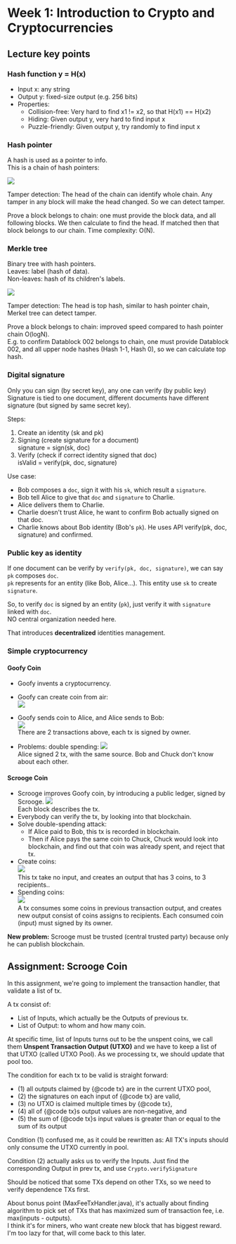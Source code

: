 # Week 1: Introduction to Crypto and Cryptocurrencies

## Lecture key points

### Hash function y = H(x)
  - Input x: any string
  - Output y: fixed-size output (e.g. 256 bits)
  - Properties:
    - Collision-free: Very hard to find x1 != x2, so that H(x1) == H(x2)
    - Hiding: Given output y, very hard to find input x
    - Puzzle-friendly: Given output y, try randomly to find input x

### Hash pointer

A hash is used as a pointer to info.  
This is a chain of hash pointers:

![](docs/hash-pointer.png)

Tamper detection: The head of the chain can identify whole chain. Any tamper in any block will make the head changed.
So we can detect tamper.

Prove a block belongs to chain: one must provide the block data, and all following blocks. We then calculate to find
the head. If matched then that block belongs to our chain. Time complexity: O(N).


### Merkle tree

Binary tree with hash pointers.  
Leaves: label (hash of data).  
Non-leaves: hash of its children's labels.  

![](https://upload.wikimedia.org/wikipedia/commons/6/6d/Hash_tree.png)

Tamper detection: The head is top hash, similar to hash pointer chain, Merkel tree can detect tamper.

Prove a block belongs to chain: improved speed compared to hash pointer chain O(logN).  
E.g. to confirm Datablock 002 belongs to chain, one must provide Datablock 002, and all upper node hashes (Hash 1-1, 
Hash 0), so we can calculate top hash.

### Digital signature
Only you can sign (by secret key), any one can verify (by public key)  
Signature is tied to one document, different documents have different signature (but signed by same secret key).  

Steps:
1. Create an identity (sk and pk)
2. Signing (create signature for a document)  
signature = sign(sk, doc)
3. Verify (check if correct identity signed that doc)  
isValid = verify(pk, doc, signature)

Use case:
  - Bob composes a `doc`, sign it with his `sk`, which result a `signature`.
  - Bob tell Alice to give that `doc` and `signature` to Charlie.
  - Alice delivers them to Charlie.
  - Charlie doesn't trust Alice, he want to confirm Bob actually signed on that doc.
  - Charlie knows about Bob identity (Bob's `pk`). He uses API verify(pk, doc, signature) and confirmed.

### Public key as identity

If one document can be verify by `verify(pk, doc, signature)`, we can say `pk` composes `doc`.  
`pk` represents for an entity (like Bob, Alice...). This entity use `sk` to create `signature`.  

So, to verify `doc` is signed by an entity (`pk`), just verify it with `signature` linked with `doc`.  
NO central organization needed here.

That introduces **decentralized** identities management.

### Simple cryptocurrency

#### Goofy Coin

  - Goofy invents a cryptocurrency.

  - Goofy can create coin from air:  
![](docs/goofy-coin-creation.png)

  - Goofy sends coin to Alice, and Alice sends to Bob:  
![](docs/goofy-coin-spending.png)  
There are 2 transactions above, each tx is signed by owner.

  - Problems: double spending:
![](docs/goofy-coin-double-spending.png)  
Alice signed 2 tx, with the same source. Bob and Chuck don't know about each other.  

#### Scrooge Coin

  - Scrooge improves Goofy coin, by introducing a public ledger, signed by Scrooge.
![](docs/scrooge-coin-blockchain.png)  
Each block describes the tx.  
  - Everybody can verify the tx, by looking into that blockchain.  
  - Solve double-spending attack:  
    - If Alice paid to Bob, this tx is recorded in blockchain.
    - Then if Alice pays the same coin to Chuck, Chuck would look into blockchain, and find out that coin was already
    spent, and reject that tx.  
  - Create coins:  
![](docs/scrooge-coin-creation.png)  
This tx take no input, and creates an output that has 3 coins, to 3 recipients..
  - Spending coins:  
![](docs/scrooge-coin-spending.png)  
A tx consumes some coins in previous transaction output, and creates new output consist of coins assigns to
recipients. Each consumed coin (input) must signed by its owner.  

**New problem:** Scrooge must be trusted (central trusted party) because only he can publish blockchain.

## Assignment: Scrooge Coin

In this assignment, we're going to implement the transaction handler, that validate a list of tx.

A tx consist of:  
  - List of Inputs, which actually be the Outputs of previous tx.  
  - List of Output: to whom and how many coin.

At specific time, list of Inputs turns out to be the unspent coins, we call them **Unspent Transaction Output (UTXO)**
and we have to keep a list of that UTXO (called UTXO Pool). As we processing tx, we should update that pool too.

The condition for each tx to be valid is straight forward:  
  - (1) all outputs claimed by {@code tx} are in the current UTXO pool,  
  - (2) the signatures on each input of {@code tx} are valid,  
  - (3) no UTXO is claimed multiple times by {@code tx},  
  - (4) all of {@code tx}s output values are non-negative, and  
  - (5) the sum of {@code tx}s input values is greater than or equal to the sum of its output

Condition (1) confused me, as it could be rewritten as: All TX's inputs should only consume the UTXO currently in pool.

Condition (2) actually asks us to verify the Inputs. Just find the corresponding Output in prev tx, and use `Crypto.verifySignature`

Should be noticed that some TXs depend on other TXs, so we need to verify dependence TXs first.

About bonus point (MaxFeeTxHandler.java), it's actually about finding algorithm to pick set of TXs that has maximized
sum of transaction fee, i.e. max(inputs - outputs).  
I think it's for miners, who want create new block that has biggest reward.  
I'm too lazy for that, will come back to this later.